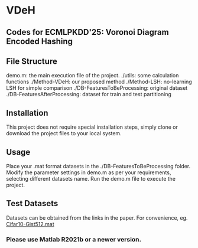 # VDeH

## Codes for ECMLPKDD'25: Voronoi Diagram Encoded Hashing

## File Structure
demo.m: the main execution file of the project.
./utils: some calculation functions
./Method-VDeH: our proposed method
./Method-LSH: no-learning LSH for simple comparison
./DB-FeaturesToBeProcessing: original dataset
./DB-FeaturesAfterProcessing: dataset for train and test partitioning

## Installation
This project does not require special installation steps, simply clone or download the project files to your local system.

## Usage
Place your .mat format datasets in the ./DB-FeaturesToBeProcessing folder.
Modify the parameter settings in demo.m as per your requirements, selecting different datasets name.
Run the demo.m file to execute the project.

## Test Datasets
Datasets can be obtained from the links in the paper.
For convenience, eg. [Cifar10-Gist512.mat](https://pan.baidu.com/s/1o877VXC)

### Please use Matlab R2021b or a newer version.



